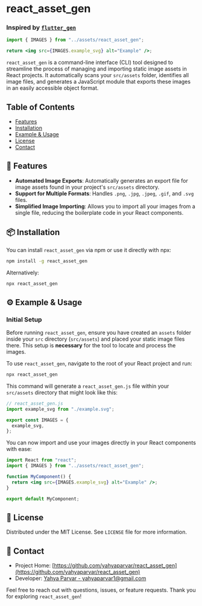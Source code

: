# react_asset_gen

### Inspired by <a href="https://pub.dev/packages/flutter_gen">`flutter_gen`</a>

```jsx
import { IMAGES } from "../assets/react_asset_gen";

return <img src={IMAGES.example_svg} alt="Example" />;
```

`react_asset_gen` is a command-line interface (CLI) tool designed to streamline the process of managing and importing static image assets in React projects. It automatically scans your `src/assets` folder, identifies all image files, and generates a JavaScript module that exports these images in an easily accessible object format.

## Table of Contents

- [Features](#features)
- [Installation](#installation)
- [Example & Usage](#usage)
- [License](#license)
- [Contact](#contact)

## <a name="features"></a>🌟 Features

- **Automated Image Exports**: Automatically generates an export file for image assets found in your project's `src/assets` directory.
- **Support for Multiple Formats**: Handles `.png`, `.jpg`, `.jpeg`, `.gif`, and `.svg` files.
- **Simplified Image Importing**: Allows you to import all your images from a single file, reducing the boilerplate code in your React components.

## <a name="installation"></a>📦 Installation

You can install `react_asset_gen` via npm or use it directly with npx:

```bash
npm install -g react_asset_gen
```

Alternatively:

```bash
npx react_asset_gen
```

## <a name="usage"></a>⚙️ Example & Usage

### Initial Setup

Before running `react_asset_gen`, ensure you have created an `assets` folder inside your `src` directory (`src/assets`) and placed your static image files there. This setup is <strong>necessary</strong> for the tool to locate and process the images.

To use `react_asset_gen`, navigate to the root of your React project and run:

```bash
npx react_asset_gen
```

This command will generate a `react_asset_gen.js` file within your `src/assets` directory that might look like this:

```javascript
// react_asset_gen.js
import example_svg from "./example.svg";

export const IMAGES = {
  example_svg,
};
```

You can now import and use your images directly in your React components with ease:

```jsx
import React from "react";
import { IMAGES } from "../assets/react_asset_gen";

function MyComponent() {
  return <img src={IMAGES.example_svg} alt="Example" />;
}

export default MyComponent;
```

## <a name="license"></a>📄 License

Distributed under the MIT License. See `LICENSE` file for more information.

## <a name="contact"></a>📧 Contact

- Project Home: [https://github.com/yahyaparvar/react_asset_gen](https://github.com/yahyaparvar/react_asset_gen)
- Developer: [Yahya Parvar - yahyaparvar1@gmail.com](mailto:yahyaparvar1@gmail.com)

Feel free to reach out with questions, issues, or feature requests. Thank you for exploring `react_asset_gen`!
